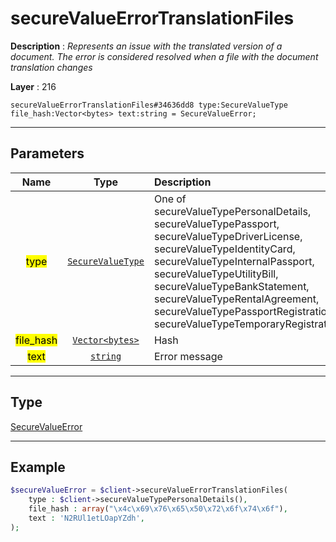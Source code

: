# secureValueErrorTranslationFiles

**Description** : *Represents an issue with the translated version of a document\. The error is considered resolved when a file with the document translation changes*

**Layer** : 216

```tl
secureValueErrorTranslationFiles#34636dd8 type:SecureValueType file_hash:Vector<bytes> text:string = SecureValueError;
```

---

## Parameters

| Name | Type | Description |
| :---: | :---: | :--- |
| <mark>type</mark> | [`SecureValueType`](type/SecureValueType) | One of secureValueTypePersonalDetails, secureValueTypePassport, secureValueTypeDriverLicense, secureValueTypeIdentityCard, secureValueTypeInternalPassport, secureValueTypeUtilityBill, secureValueTypeBankStatement, secureValueTypeRentalAgreement, secureValueTypePassportRegistration, secureValueTypeTemporaryRegistration |
| <mark>file_hash</mark> | [`Vector<bytes>`](type/bytes) | Hash |
| <mark>text</mark> | [`string`](type/string) | Error message |

---

## Type

[SecureValueError](type/SecureValueError)

---

## Example

```php
$secureValueError = $client->secureValueErrorTranslationFiles(
	type : $client->secureValueTypePersonalDetails(),
	file_hash : array("\x4c\x69\x76\x65\x50\x72\x6f\x74\x6f"),
	text : 'N2RUl1etLOapYZdh',
);
```
